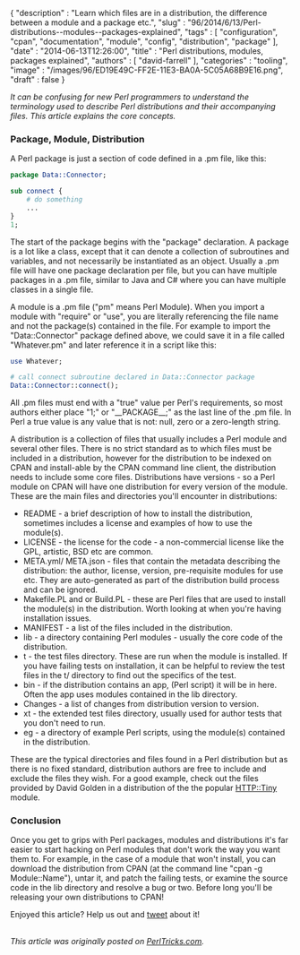 {
   "description" : "Learn which files are in a distribution, the difference between a module and a package etc.",
   "slug" : "96/2014/6/13/Perl-distributions--modules--packages-explained",
   "tags" : [
      "configuration",
      "cpan",
      "documentation",
      "module",
      "config",
      "distribution",
      "package"
   ],
   "date" : "2014-06-13T12:26:00",
   "title" : "Perl distributions, modules, packages explained",
   "authors" : [
      "david-farrell"
   ],
   "categories" : "tooling",
   "image" : "/images/96/ED19E49C-FF2E-11E3-BA0A-5C05A68B9E16.png",
   "draft" : false
}


*It can be confusing for new Perl programmers to understand the terminology used to describe Perl distributions and their accompanying files. This article explains the core concepts.*

### Package, Module, Distribution

A Perl package is just a section of code defined in a .pm file, like this:

```perl
package Data::Connector;

sub connect {
    # do something
    ...
}
1;
```

The start of the package begins with the "package" declaration. A package is a lot like a class, except that it can denote a collection of subroutines and variables, and not necessarily be instantiated as an object. Usually a .pm file will have one package declaration per file, but you can have multiple packages in a .pm file, similar to Java and C\# where you can have multiple classes in a single file.

A module is a .pm file ("pm" means Perl Module). When you import a module with "require" or "use", you are literally referencing the file name and not the package(s) contained in the file. For example to import the "Data::Connector" package defined above, we could save it in a file called "Whatever.pm" and later reference it in a script like this:

```perl
use Whatever;

# call connect subroutine declared in Data::Connector package
Data::Connector::connect();
```

All .pm files must end with a "true" value per Perl's requirements, so most authors either place "1;" or "\_\_PACKAGE\_\_;" as the last line of the .pm file. In Perl a true value is any value that is not: null, zero or a zero-length string.

A distribution is a collection of files that usually includes a Perl module and several other files. There is no strict standard as to which files must be included in a distribution, however for the distribution to be indexed on CPAN and install-able by the CPAN command line client, the distribution needs to include some core files. Distributions have versions - so a Perl module on CPAN will have one distribution for every version of the module. These are the main files and directories you'll encounter in distributions:

-   README - a brief description of how to install the distribution, sometimes includes a license and examples of how to use the module(s).
-   LICENSE - the license for the code - a non-commercial license like the GPL, artistic, BSD etc are common.
-   META.yml/ META.json - files that contain the metadata describing the distribution: the author, license, version, pre-requisite modules for use etc. They are auto-generated as part of the distribution build process and can be ignored.
-   Makefile.PL and or Build.PL - these are Perl files that are used to install the module(s) in the distribution. Worth looking at when you're having installation issues.
-   MANIFEST - a list of the files included in the distribution.
-   lib - a directory containing Perl modules - usually the core code of the distribution.
-   t - the test files directory. These are run when the module is installed. If you have failing tests on installation, it can be helpful to review the test files in the t/ directory to find out the specifics of the test.
-   bin - if the distribution contains an app, (Perl script) it will be in here. Often the app uses modules contained in the lib directory.
-   Changes - a list of changes from distribution version to version.
-   xt - the extended test files directory, usually used for author tests that you don't need to run.
-   eg - a directory of example Perl scripts, using the module(s) contained in the distribution.

These are the typical directories and files found in a Perl distribution but as there is no fixed standard, distribution authors are free to include and exclude the files they wish. For a good example, check out the files provided by David Golden in a distribution of the the popular [HTTP::Tiny](https://metacpan.org/source/DAGOLDEN/HTTP-Tiny-0.043) module.

### Conclusion

Once you get to grips with Perl packages, modules and distributions it's far easier to start hacking on Perl modules that don't work the way you want them to. For example, in the case of a module that won't install, you can download the distribution from CPAN (at the command line "cpan -g Module::Name"), untar it, and patch the failing tests, or examine the source code in the lib directory and resolve a bug or two. Before long you'll be releasing your own distributions to CPAN!

Enjoyed this article? Help us out and [tweet](https://twitter.com/intent/tweet?original_referer=http%3A%2F%2Fperltricks.com%2Farticle%2F96%2F2014%2F6%2F13%2FPerl-distributions-modules-packages-explained&text=Perl+distributions%2C+modules%2C+packages+explained&tw_p=tweetbutton&url=http%3A%2F%2Fperltricks.com%2Farticle%2F96%2F2014%2F6%2F13%2FPerl-distributions-modules-packages-explained&via=perltricks) about it!

\
*This article was originally posted on [PerlTricks.com](http://perltricks.com).*
